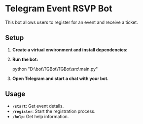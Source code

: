 # Telegram Event RSVP Bot

This bot allows users to register for an event and receive a ticket.

## Setup

1. **Create a virtual environment and install dependencies:**



2. **Run the bot:**


    python "D:\bot\TGBot\TGBot\src\main.py"


3. **Open Telegram and start a chat with your bot.**

## Usage

- **`/start`**: Get event details.
- **`/register`**: Start the registration process.
- **`/help`**: Get help information.
